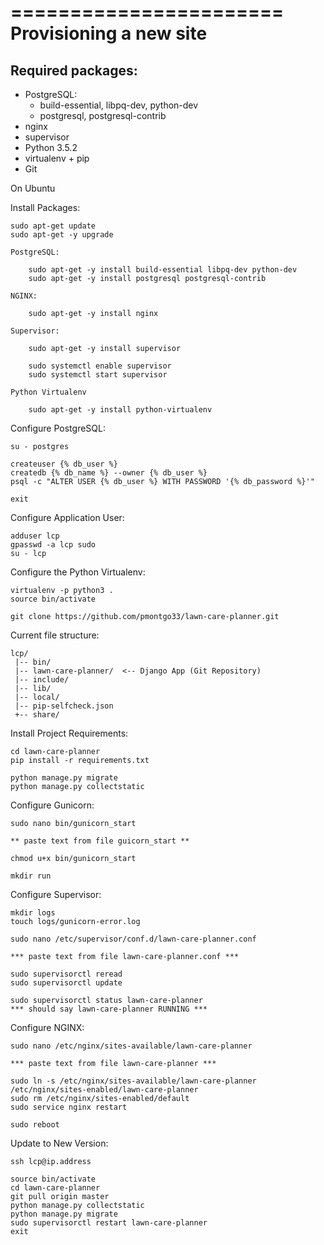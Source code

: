 =======================
Provisioning a new site
=======================

## Required packages:

* PostgreSQL:
    * build-essential, libpq-dev, python-dev
    * postgresql, postgresql-contrib
* nginx
* supervisor
* Python 3.5.2
* virtualenv + pip
* Git

On Ubuntu

Install Packages:

    sudo apt-get update
    sudo apt-get -y upgrade

    PostgreSQL:

        sudo apt-get -y install build-essential libpq-dev python-dev
        sudo apt-get -y install postgresql postgresql-contrib

    NGINX:

        sudo apt-get -y install nginx

    Supervisor:

        sudo apt-get -y install supervisor

        sudo systemctl enable supervisor
        sudo systemctl start supervisor

    Python Virtualenv

        sudo apt-get -y install python-virtualenv


Configure PostgreSQL:

    su - postgres

    createuser {% db_user %}
    createdb {% db_name %} --owner {% db_user %}
    psql -c "ALTER USER {% db_user %} WITH PASSWORD '{% db_password %}'"

    exit


Configure Application User:

    adduser lcp
    gpasswd -a lcp sudo
    su - lcp

Configure the Python Virtualenv:

    virtualenv -p python3 .
    source bin/activate

    git clone https://github.com/pmontgo33/lawn-care-planner.git


Current file structure:

    lcp/
     |-- bin/
     |-- lawn-care-planner/  <-- Django App (Git Repository)
     |-- include/
     |-- lib/
     |-- local/
     |-- pip-selfcheck.json
     +-- share/

 Install Project Requirements:

    cd lawn-care-planner
    pip install -r requirements.txt

    python manage.py migrate
    python manage.py collectstatic


Configure Gunicorn:

    sudo nano bin/gunicorn_start

    ** paste text from file guicorn_start **

    chmod u+x bin/gunicorn_start

    mkdir run

Configure Supervisor:

    mkdir logs
    touch logs/gunicorn-error.log

    sudo nano /etc/supervisor/conf.d/lawn-care-planner.conf

    *** paste text from file lawn-care-planner.conf ***

    sudo supervisorctl reread
    sudo supervisorctl update

    sudo supervisorctl status lawn-care-planner
    *** should say lawn-care-planner RUNNING ***

Configure NGINX:

    sudo nano /etc/nginx/sites-available/lawn-care-planner

    *** paste text from file lawn-care-planner ***

    sudo ln -s /etc/nginx/sites-available/lawn-care-planner /etc/nginx/sites-enabled/lawn-care-planner
    sudo rm /etc/nginx/sites-enabled/default
    sudo service nginx restart

    sudo reboot


Update to New Version:

    ssh lcp@ip.address

    source bin/activate
    cd lawn-care-planner
    git pull origin master
    python manage.py collectstatic
    python manage.py migrate
    sudo supervisorctl restart lawn-care-planner
    exit